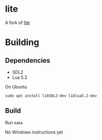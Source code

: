 # lite

A fork of [lite](https://github.com/rxi/lite)


# Building

## Dependencies

- SDL2
- Lua 5.2

On Ubuntu

```
sudo apt install libSDL2-dev liblua5.2-dev
```

## Build

Run `make`

No Windows instructions yet
